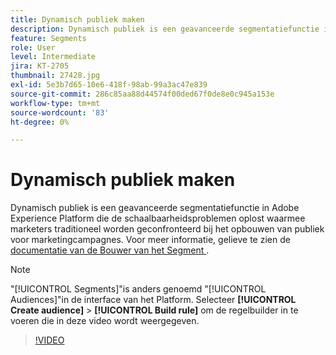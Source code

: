 ```yaml
---
title: Dynamisch publiek maken
description: Dynamisch publiek is een geavanceerde segmentatiefunctie in Adobe Experience Platform die de schaalbaarheidsproblemen oplost waarmee marketers traditioneel worden geconfronteerd bij het opbouwen van publiek voor marketingcampagnes.
feature: Segments
role: User
level: Intermediate
jira: KT-2705
thumbnail: 27428.jpg
exl-id: 5e3b7d65-10e6-418f-98ab-99a3ac47e839
source-git-commit: 286c85aa88d44574f00ded67f0de8e0c945a153e
workflow-type: tm+mt
source-wordcount: '83'
ht-degree: 0%

---
```


# Dynamisch publiek maken

Dynamisch publiek is een geavanceerde segmentatiefunctie in Adobe Experience Platform die de schaalbaarheidsproblemen oplost waarmee marketers traditioneel worden geconfronteerd bij het opbouwen van publiek voor marketingcampagnes. Voor meer informatie, gelieve te zien de [ documentatie van de Bouwer van het Segment ](https://experienceleague.adobe.com/docs/experience-platform/segmentation/ui/segment-builder.html).

>[!NOTE]
>
> &quot;[!UICONTROL Segments]&quot;is anders genoemd &quot;[!UICONTROL Audiences]&quot;in de interface van het Platform. Selecteer **[!UICONTROL Create audience]** > **[!UICONTROL Build rule]** om de regelbuilder in te voeren die in deze video wordt weergegeven.

>[!VIDEO](https://video.tv.adobe.com/v/27428?learn=on&enablevpops)


